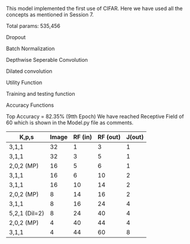 
This model implemented the first use of CIFAR. Here we have used all the concepts as mentioned in Session 7.

Total params: 535,456

Dropout

Batch Normalization

Depthwise Seperable Convolution

Dilated convolution

Utility Function

Training and testing function

Accuracy Functions


Top Accuracy = 82.35% (9tth Epoch) We have reached Receptive Field of 60 which is shown in the Model.py file as comments.


| K,p,s          | Image  | RF (in)  | RF (out)  | J(out)  |
|--------------- |------- |--------- |---------- |-------- |
| 3,1,1          | 32     | 1        | 3         | 1       |
| 3,1,1          | 32     | 3        | 5         | 1       |
| 2,0,2 (MP)     | 16     | 5        | 6         | 1       |
| 3,1,1          | 16     | 6        | 10        | 2       |
| 3,1,1          | 16     | 10       | 14        | 2       |
| 2,0,2 (MP)     | 8      | 14       | 16        | 2       |
| 3,1,1          | 8      | 16       | 24        | 4       |
| 5,2,1 (Dil=2)  | 8      | 24       | 40        | 4       |
| 2,0,2 (MP)     | 4      | 40       | 44        | 4       |
| 3,1,1          | 4      | 44       | 60        | 8       |
